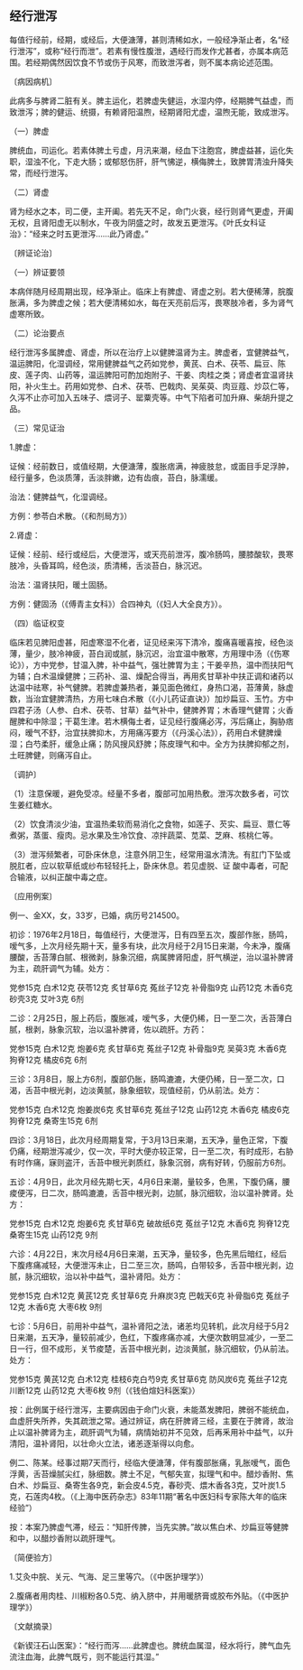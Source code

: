 ## 经行泄泻

每值行经前，经期，或经后，大便溏薄，甚则清稀如水，一般经净渐止者，名“经行泄泻”，或称“经行而泄”。若素有慢性腹泄，遇经行而发作尤甚者，亦属本病范围。若经期偶然因饮食不节或伤于风寒，而致泄泻者，则不属本病论述范围。

〔病因病机〕

此病多与脾肾二脏有关。脾主运化，若脾虚失健运，水湿内停，经期脾气益虚，而致泄泻；脾的健运、统摄，有赖肾阳温煦，经期肾阳尤虚，温煦无能，致成泄泻。

（一）脾虚

脾统血，司运化。若素体脾土亏虚，月汛来潮，经血下注胞宫，脾虚益甚，运化失职，湿浊不化，下走大肠；或郁怒伤肝，肝气怫逆，横侮脾土，致脾胃清浊升降失常，而经行泄泻。

（二）肾虚

肾为经水之本，司二便，主开阖。若先天不足，命门火衰，经行则肾气更虚，开阖无权，且肾阳虚无以制水，午夜为阴盛之时，故发五更泄泻。《叶氏女科证治》：“经来之时五更泄泻……此乃肾虚。”

〔辨证论治〕

（一）辨证要领

本病伴随月经周期出现，经净渐止。临床上有脾虚、肾虚之别。若大便稀薄，脘腹胀满，多为脾虚之候；若大便清稀如水，每在天亮前后泻，畏寒肢冷者，多为肾气虚寒所致。

（二）论治要点

经行泄泻多属脾虚、肾虚，所以在治疗上以健脾温肾为主。脾虚者，宜健脾益气，温运脾阳，化湿调经，常用健脾益气之药如党参，黄芪、白术、茯苓、扁豆、陈皮、莲子肉、山药等，温运脾阳可酌加炮附子、干姜、肉桂之类；肾虚者宜温肾扶阳，补火生土。药用如党参、白术、茯苓、巴戟肉、吴茱萸、肉豆蔻、炒苡仁等，久泻不止亦可加入五味子、煨诃子、罂粟壳等。中气下陷者可加升麻、柴胡升提之品。

（三）常见证治

1.脾虚：

证候：经前数日，或值经期，大便溏薄，腹胀痞满，神疲肢怠，或面目手足浮肿，经行量多，色淡质薄，舌淡胖嫩，边有齿痕，苔白，脉濡缓。

治法：健脾益气，化湿调经。

方例：参苓白术散。（《和剂局方》）

2.肾虚：

证候：经前、经行或经后，大便泄泻，或天亮前泄泻，腹冷肠鸣，腰膝酸软，畏寒肢冷，头昏耳鸣，经色淡，质清稀，舌淡苔白，脉沉迟。

治法：温肾扶阳，暖土固肠。

方例：健固汤（《傅青主女科》）合四神丸（《妇人大全良方》）。

（四）临证权变

临床若见脾阳虚甚，阳虚寒湿不化者，证见经来泻下清冷，腹痛喜暖喜按，经色淡薄，量少，肢冷神疲，苔白润或腻，脉沉迟，治宜温中散寒，方用理中汤（《伤寒论》），方中党参，甘温入脾，补中益气，强壮脾胃为主；干姜辛热，温中而扶阳气为辅；白术温燥健脾；三药补、温、燥配合得当，再用炙甘草补中扶正调和诸药以达温中祛寒，补气健脾。若脾虚兼热者，兼见面色微红，身热口渴，苔薄黄，脉虚数，当治宜健脾清热，方用七味白术散（《小儿药证直诀》）加炒扁豆、玉竹。方中四君子汤（人参、白术、茯苓、甘草）益气补中，健脾养胃；木香理气健胃；火香醒脾和中除湿；干葛生津。若木横侮土者，证见经行腹痛必泻，泻后痛止，胸胁痞闷，暧气不舒，治宜扶脾抑木，方用痛泻要方（《丹溪心法》），药用白术健脾燥湿；白芍柔肝，缓急止痛；防风搜风舒脾；陈皮理气和中。全方为扶脾抑郁之剂，土旺脾健，则痛泻自止。

〔调护〕

（1）注意保暖，避免受凉。经量不多者，腹部可加用热敷。泄泻次数多者，可饮生姜红糖水。

（2）饮食清淡少油，宜温热柔软而易消化之食物，如莲子、芡实、扁豆、薏仁等煮粥，蒸蛋、瘦肉。忌水果及生冷饮食、凉拌蔬菜、苋菜、芝麻、核桃仁等。

（3）泄泻频繁者，可卧床休息，注意外阴卫生，经常用温水清洗。有肛门下坠或脱肛者，应以软草纸或纱布轻轻托上，卧床休息。若见虚脱、证 酸中毒者，可配合输液，以纠正酸中毒之症。

〔应用例案〕

例一、金XX，女，33岁，已婚，病历号214500。

初诊：1976年2月18日，每值经行，大便泄泻，日有四至五次，腹部作胀，肠鸣，嗳气多，上次月经先期十天，量多有块，此次月经于2月15日来潮，今未净，腹痛腰酸，舌苔薄白腻、根微剥，脉象沉细，病属脾肾阳虚，肝气横逆，治以温补脾肾为主，疏肝调气为辅。处方：

党参15克 白术12克 茯苓12克 炙甘草6克 菟丝子12克 补骨脂9克 山药12克 木香6克 砂壳3克 艾叶3克 6剂

二诊：2月25日，服上药后，腹胀减，嗳气多，大便仍稀，日一至二次，舌苔薄白腻，根剥，脉象沉软，治以温补脾肾，佐以疏肝。方药：

党参15克 白术12克 炮姜6克 炙甘草6克 菟丝子12克 补骨脂9克 吴萸3克 木香6克 狗脊12克 橘皮6克 6剂

三诊：3月8日，服上方6剂，腹部仍胀，肠鸣漉漉，大便仍稀，日一至二次，口渴，舌苔中根光剥，边淡黄腻，脉象细软，现值经前，仍从前法。处方：

党参15克 白术12克 炮姜炭6克 炙甘草6克 菟丝子12克 山药12克 木香6克 橘皮6克 狗脊12克 桑寄生15克 6剂

四诊：3月18日，此次月经周期复常，于3月13日来潮，五天净，量色正常，下腹仍痛，经期泄泻减少，仅一次，平时大便亦较正常，日一至二次，有时成形，右胁有时作痛，寐则盗汗，舌苔中根光剥质红，脉象沉弱，病有好转，仍服前方6剂。

五诊：4月9日，此次月经先期七天，4月6日来潮，量较多，色黑，下腹仍痛，腰痠便泻，日二次，肠鸣漉漉，舌苔中根光剥，边腻，脉沉细软，治以温补脾肾。处方：

党参15克 白术12克 炮姜6克 炙甘草6克 破故纸6克 菟丝子12克 木香6克 狗脊12克 桑寄生15克 山药12克 9剂

六诊：4月22日，末次月经4月6日来潮，五天净，量较多，色先黑后暗红，经后下腹疼痛减轻，大便泄泻未止，日二至三次，肠鸣，白带较多，舌苔中根光剥，边腻，脉沉细软，治以补中益气，温补肾阳。处方：

党参15克 白术12克 黄芪12克 炙甘草6克 升麻炭3克 巴戟天6克 补骨脂6克 菟丝子12克 木香6克 大枣6枚 9剂

七诊：5月6日，前用补中益气，温补肾阳之法，诸恙均见转机，此次月经于5月2日来潮，五天净，量较前减少，色红，下腹疼痛亦减，大便次数明显减少，一至二日一行，但不成形，关节痠楚，舌苔中根光剥，边淡黄腻，脉沉细软，仍从前法。处方：

党参15克 黄芪12克 白术12克 桂枝6克白芍9克 炙甘草6克 防风炭6克 菟丝子12克 川断12克 山药12克 大枣6枚  9剂（《钱伯煊妇科医案》）

按：此例属于经行泄泻，主要病因由于命门火衰，未能蒸发脾阳，脾弱不能统血，血虚肝失所养，失其疏泄之常。通过辨证，病在肝脾肾三经，主要在于脾肾，故治止以温补脾肾为主，疏肝调气为辅，病情始初并不见效，后再釆用补中益气，以升清阳，温补肾阳，以壮命火立法，诸恙逐渐得以向愈。

例二、陈某。经事过期7天而行，经临大便溏薄，伴有腹部胀痛，乳胀嗳气，面色浮黄，舌苔燥腻尖红，脉细数。脾土不足，气郁失宣，拟理气和中。醋炒香附、焦白术、炒扁豆、桑寄生各9克，新会皮4.5克，春砂壳、煨木香各3克，艾叶炭1.5克，石莲肉4枚。（《上海中医药杂志》83年11期“著名中医妇科专家陈大年的临床经验”）

按：本案乃脾虚气滞，经云：“知肝传脾，当先实脾。”故以焦白术、炒扁豆等健脾和中，以醋炒香附以疏肝理气。

〔简便验方〕

1.艾灸中脘、关元、气海、足三里等穴。（《中医护理学》）

2.腹痛者用肉桂、川椒粉各0.5克、纳入脐中，并用暖脐膏或胶布外贴。（《中医护理学》）

〔文献摘录〕

《新锲汪石山医案》：“经行而泻……此脾虚也。脾统血属湿，经水将行，脾气血先流注血海，此脾气既亏，则不能运行其湿。”
